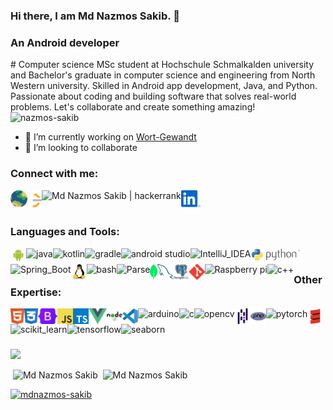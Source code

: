 ### Hi there, I am Md Nazmos Sakib. 👋

<h3 align="left">An Android developer</h3>
# Computer science MSc student at Hochschule Schmalkalden university and Bachelor's graduate in computer science and engineering from North Western university. Skilled in Android app development, Java, and Python. Passionate about coding and building software that solves real-world problems. Let's collaborate and create something amazing!

<img src="https://komarev.com/ghpvc/?username=nazmos-sakib&label=Profile%20views&color=0e75b6&style=flat" alt="nazmos-sakib" />

<!--
**nazmos-sakib/nazmos-sakib** is a ✨ _special_ ✨ repository because its `README.md` (this file) appears on your GitHub profile.

Here are some ideas to get you started:

- 🔭 I’m currently working on ...
- 🌱 I’m currently learning ...
- 👯 I’m looking to collaborate on ...
- 🤔 I’m looking for help with ...
- 💬 Ask me about ...
- 📫 How to reach me: ...
- 😄 Pronouns: ...
- ⚡ Fun fact: ...
-->

- 🔭 I’m currently working on [Wort-Gewandt](https://github.com/nazmos-sakib/Wort-Gewandt)
- 👯 I’m looking to collaborate

### Connect with me:

[<img align="left" alt="md nazmos sakib | profile" height="27px" src="https://raw.githubusercontent.com/meinjam/programming-icons/main/social%20icons/planet-earth.png" />][website]
[<img align="left" alt="Md Nazmos Sakib | LeetCode" height="27px" src="https://raw.githubusercontent.com/meinjam/programming-icons/main/social%20icons/leetcode.svg" />][leetcode]
[<img align="left" alt="Md Nazmos Sakib | hackerrank" height="27px" src="https://raw.githubusercontent.com/rahuldkjain/github-profile-readme-generator/master/src/images/icons/Social/hackerrank.svg" />][hackerrank]
[<img align="left" alt="Md Nazmos Sakib | LinkedIn" height="27px" src="https://raw.githubusercontent.com/meinjam/programming-icons/main/social%20icons/linkedin.svg" />][linkedin]
<br />
<br />

### Languages and Tools:
<img align="left" alt="android" height="25px" src="https://raw.githubusercontent.com/devicons/devicon/master/icons/android/android-original-wordmark.svg" />
<img align="left" alt="java" height="25px" src="https://upload.wikimedia.org/wikipedia/de/e/e1/Java-Logo.svg" />
<img align="left" alt="kotlin" height="25px" src="https://upload.wikimedia.org/wikipedia/commons/0/06/Kotlin_Icon.svg" />
<img align="left" alt="gradle" height="25px" src="https://upload.wikimedia.org/wikipedia/commons/6/6b/Gradle_logo.svg" />
<img align="left" alt="android studio" height="25px" src="https://upload.wikimedia.org/wikipedia/commons/5/55/Android_Studio_Logo_%282023%29.svg" />
<img align="left" alt="IntelliJ_IDEA" height="25px" src="https://upload.wikimedia.org/wikipedia/commons/9/9c/IntelliJ_IDEA_Icon.svg" />
<img align="left" alt="python" height="25px" src="https://raw.githubusercontent.com/meinjam/programming-icons/main/programming%20icons/python-horizontal.svg" />
<img align="left" alt="Spring_Boot" height="25px" src="https://upload.wikimedia.org/wikipedia/commons/7/79/Spring_Boot.svg" />
<img align="left" alt="Linux" height="25px" src="https://raw.githubusercontent.com/devicons/devicon/master/icons/linux/linux-original.svg" />
<img align="left" alt="bash" height="25px" src="https://upload.wikimedia.org/wikipedia/commons/4/4b/Bash_Logo_Colored.svg" />
<img align="left" alt="Parse" height="25px" src="https://parseplatform.org/img/logo.svg" />
<img align="left" alt="mongodb" height="25px" src="https://raw.githubusercontent.com/meinjam/programming-icons/main/programming%20icons/mongodb.svg" />
<img align="left" alt="MySQL" height="25px" src="https://raw.githubusercontent.com/meinjam/programming-icons/main/programming%20icons/mysql.svg" />
<img align="left" alt="postgresql" height="25px" src="https://raw.githubusercontent.com/devicons/devicon/master/icons/postgresql/postgresql-original-wordmark.svg" />
<img align="left" alt="Git" height="25px" src="https://raw.githubusercontent.com/meinjam/programming-icons/main/programming%20icons/git.svg" />
<img align="left" alt="Raspberry pi" height="25px" src="https://upload.wikimedia.org/wikipedia/de/c/cb/Raspberry_Pi_Logo.svg" />
<img align="left" alt="c++" height="25px" src="https://upload.wikimedia.org/wikipedia/commons/1/18/ISO_C%2B%2B_Logo.svg" />


<br>

### Other Expertise:
<p>
<img align="left" alt="HTML5" height="25px" src="https://raw.githubusercontent.com/meinjam/programming-icons/main/programming%20icons/html.svg" />
<img align="left" alt="CSS3" height="25px" src="https://raw.githubusercontent.com/meinjam/programming-icons/main/programming%20icons/css.svg" />
<img align="left" alt="BOOTSATRAP" height="25px" src="https://raw.githubusercontent.com/meinjam/programming-icons/main/programming%20icons/bootstrap.svg" />
<img align="left" alt="JavaScript" height="25px" src="https://raw.githubusercontent.com/meinjam/programming-icons/main/programming%20icons/js.svg" />
<img align="left" alt="Typescript" height="25px" src="https://raw.githubusercontent.com/meinjam/programming-icons/main/programming%20icons/typescript.png" />
<img align="left" alt="vue" height="25px" src="https://raw.githubusercontent.com/meinjam/programming-icons/main/programming%20icons/vuejs.svg" />
<img align="left" alt="node" height="25px" src="https://raw.githubusercontent.com/devicons/devicon/master/icons/nodejs/nodejs-original-wordmark.svg" />
<img align="left" alt="Visual Studio Code" height="25px" src="https://raw.githubusercontent.com/meinjam/programming-icons/7f7d35422aeafe16e60bac363bdd6b8a620bef79/programming%20icons/vscode-original.svg" />
<img align="left" alt="arduino" height="25px" src="https://cdn.worldvectorlogo.com/logos/arduino-1.svg" />
<img align="left" alt="c" height="25px" src="https://upload.wikimedia.org/wikipedia/commons/1/18/C_Programming_Language.svg" />
<img align="left" alt="opencv" height="25px" src="https://www.vectorlogo.zone/logos/opencv/opencv-icon.svg" />
<img align="left" alt=" pandas" height="25px" src="https://raw.githubusercontent.com/devicons/devicon/2ae2a900d2f041da66e950e4d48052658d850630/icons/pandas/pandas-original.svg" />
<img align="left" alt="php" height="25px" src="https://raw.githubusercontent.com/devicons/devicon/master/icons/php/php-original.svg" />
<img align="left" alt=" pytorch" height="25px" src="https://www.vectorlogo.zone/logos/pytorch/pytorch-icon.svg" />
<img align="left" alt=" scala" height="25px" src="https://raw.githubusercontent.com/devicons/devicon/master/icons/scala/scala-original.svg" />
<img align="left" alt="scikit_learn" height="25px" src="https://upload.wikimedia.org/wikipedia/commons/0/05/Scikit_learn_logo_small.svg" />
<img align="left" alt=" tensorflow" height="25px" src="https://www.vectorlogo.zone/logos/tensorflow/tensorflow-icon.svg" />
<img align="left" alt="seaborn" height="25px" src="https://seaborn.pydata.org/_images/logo-mark-lightbg.svg" />
</p>
<br>
<br>
<br>
 


<img src="https://github-readme-stats.vercel.app/api?username=nazmos-sakib&&show_icons=true&title_color=ffffff&icon_color=F78B31&text_color=daf7dc&bg_color=151515"><br />
<div align="left">&nbsp;<img align="" src="https://github-readme-streak-stats.herokuapp.com/?user=nazmos-sakib&theme=tokyonight&hide_border=true" alt="Md Nazmos Sakib" />
&nbsp;<img align="" src="https://github-readme-stats.vercel.app/api/top-langs/?username=nazmos-sakib&theme=tokyonight&show_icons=true&hide_border=true&layout=compact" alt="Md Nazmos Sakib" /></div>
<p align="left"> <a href="https://github.com/ryo-ma/github-profile-trophy"><img src="https://github-profile-trophy.vercel.app/?username=nazmos-sakib&theme=monokai" alt="mdnazmos-sakib" /></a> </p>


<!-- -->

[website]: https://www.linkedin.com/in/md-nazmos-sakib-2a5256259
[linkedin]: https://www.linkedin.com/in/md-nazmos-sakib-2a5256259
[leetcode]: https://leetcode.com/u/MdNazmosSakib/
[hackerrank]: https://www.hackerrank.com/nazmos_sakib



